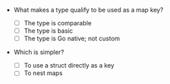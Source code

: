 - What makes a type qualify to be used as a map key?

    - [ ] The type is comparable
    - [ ] The type is basic
    - [ ] The type is Go native; not custom

- Which is simpler?

    - [ ] To use a struct directly as a key
    - [ ] To nest maps